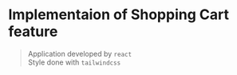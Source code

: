 # Implementaion of Shopping Cart feature

> Application developed by `react` <br>
> Style done with `tailwindcss`
